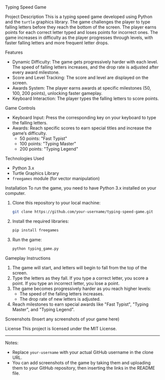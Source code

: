 
Typing Speed Game

Project Description
This is a typing speed game developed using Python and the `turtle` graphics library. The game challenges the player to type falling letters before they reach the bottom of the screen. 
The player earns points for each correct letter typed and loses points for incorrect ones. The game increases in difficulty as the player progresses through levels, with faster falling letters and more frequent letter drops.

Features
- Dynamic Difficulty: The game gets progressively harder with each level. The speed of falling letters increases, and the drop rate is adjusted after every award milestone.
- Score and Level Tracking: The score and level are displayed on the screen.
- Awards System: The player earns awards at specific milestones (50, 100, 200 points), unlocking faster gameplay.
- Keyboard Interaction: The player types the falling letters to score points.

Game Controls
- Keyboard Input: Press the corresponding key on your keyboard to type the falling letters.
- Awards: Reach specific scores to earn special titles and increase the game’s difficulty.
  - 50 points: "Fast Typist"
  - 100 points: "Typing Master"
  - 200 points: "Typing Legend"

Technologies Used
- Python 3.x
- Turtle Graphics Library
- `freegames` module (for vector manipulation)

Installation
To run the game, you need to have Python 3.x installed on your computer.

1. Clone this repository to your local machine:
   ```bash
   git clone https://github.com/your-username/typing-speed-game.git
   ```

2. Install the required libraries:
   ```bash
   pip install freegames
   ```

3. Run the game:
   ```bash
   python typing_game.py
   ```

Gameplay Instructions
1. The game will start, and letters will begin to fall from the top of the screen.
2. Type the letters as they fall. If you type a correct letter, you score a point. If you type an incorrect letter, you lose a point.
3. The game becomes progressively harder as you reach higher levels:
   - The speed of the falling letters increases.
   - The drop rate of new letters is adjusted.
4. Reach milestones to earn special awards like "Fast Typist", "Typing Master", and "Typing Legend".

Screenshots
(Insert any screenshots of your game here)

License
This project is licensed under the MIT License.

---

Notes:
- Replace `your-username` with your actual GitHub username in the clone URL.
- You can add screenshots of the game by taking them and uploading them to your GitHub repository, then inserting the links in the README file.

